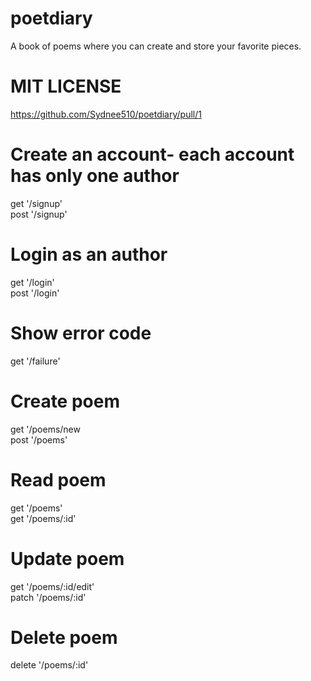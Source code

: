 # poetdiary
A book of poems where you can create and store your favorite pieces.
# MIT LICENSE
https://github.com/Sydnee510/poetdiary/pull/1

# Create an account- each account has only one author
get '/signup'
<br>
post '/signup'
# Login as an author
get '/login'
<br>
post '/login'
# Show error code
get '/failure'
# Create poem
get '/poems/new
<br>
post '/poems'
# Read poem
get '/poems'
<br>
get '/poems/:id'
# Update poem
get '/poems/:id/edit'
<br>
patch '/poems/:id'
# Delete poem
delete '/poems/:id'



